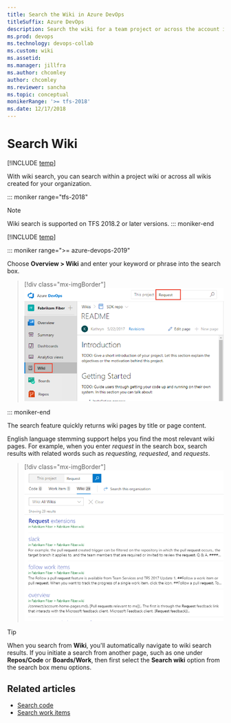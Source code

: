 ```yaml
---
title: Search the Wiki in Azure DevOps
titleSuffix: Azure DevOps 
description: Search the wiki for a team project or across the account in Azure DevOps
ms.prod: devops
ms.technology: devops-collab
ms.custom: wiki
ms.assetid:  
ms.manager: jillfra
ms.author: chcomley
author: chcomley
ms.reviewer: sancha
ms.topic: conceptual
monikerRange: '>= tfs-2018'
ms.date: 12/17/2018
---
```


# Search  Wiki

[!INCLUDE [temp](../../_shared/version-vsts-tfs-2018.md)]

With wiki search, you can search within a project wiki or across all wikis created for your organization.

::: moniker range="tfs-2018"
> [!NOTE]  
> Wiki search is supported on TFS 2018.2 or later versions.
::: moniker-end


[!INCLUDE [temp](../../_shared/new-navigation-azd.md)]  



::: moniker range=">= azure-devops-2019"

Choose **Overview > Wiki** and enter your keyword or phrase into the search box.

> [!div class="mx-imgBorder"]
> ![Wiki search option](_img/search/search-wiki-vert.png)

::: moniker-end


The search feature quickly returns wiki pages by title or page content.

English language stemming support helps you find the most relevant wiki pages. For example, when you enter *request* in the search box, search results with related words such as *requesting, requested*, and *requests*.

> [!div class="mx-imgBorder"]
> ![Wiki search results](_img/search/wiki-search-example-vert.png)

> [!TIP]
> When you search from **Wiki**, you'll automatically navigate to wiki search results. If you initiate a search from another page, such as one under **Repos/Code** or **Boards/Work**, then first select the **Search wiki** option from the search box menu options.

## Related articles

- [Search code](..//search/code-search.md)
- [Search work items](..//search/work-item-search.md)
